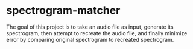 # spectrogram-matcher

The goal of this project is to take an audio file as input, generate its spectrogram, then attempt to recreate the audio file, and finally minimize error by comparing original spectrogram to recreated spectrogram.
